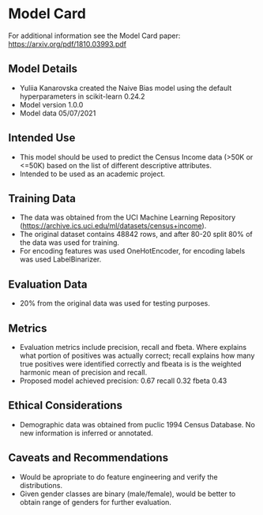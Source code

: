 # Model Card

For additional information see the Model Card paper: https://arxiv.org/pdf/1810.03993.pdf

## Model Details
* Yuliia Kanarovska created the Naive Bias model using the default hyperparameters in scikit-learn 0.24.2
* Model version 1.0.0
* Model data 05/07/2021

## Intended Use
* This model should be used to predict the Census Income data (>50K or <=50K) based on the list of different descriptive attributes.
* Intended to be used as an academic project.

## Training Data
* The data was obtained from the UCI Machine Learning Repository (https://archive.ics.uci.edu/ml/datasets/census+income).
* The original dataset contains 48842 rows, and after 80-20 split 80% of the data was used for training.
* For encoding features was used OneHotEncoder, for encoding labels was used LabelBinarizer.



## Evaluation Data
* 20% from the original data was used for testing purposes.

## Metrics
* Evaluation metrics include precision, recall and fbeta. Where explains what portion of positives was actually correct; recall explains how many true positives were identified correctly and fbeata is is the weighted harmonic mean of precision and recall.
* Proposed model achieved precision: 0.67 recall 0.32 fbeta 0.43

## Ethical Considerations
* Demographic data was obtained from puclic 1994 Census Database. No new information is inferred or annotated.

## Caveats and Recommendations
* Would be apropriate to do feature engineering and verify the distributions.
* Given gender classes are binary (male/female), would be better to obtain range of genders for further evaluation.